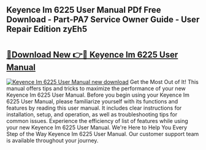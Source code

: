 ## Keyence Im 6225 User Manual PDf Free Download - Part-PA7 Service Owner Guide - User Repair Edition zyEh5

# <h2><a href="http://bc36453.oget.top/?id=Keyence+Im+6225+User+Manual">🔗Download New 👉🔴 Keyence Im 6225 User Manual</a></h2>

[![Keyence Im 6225 User Manual new download](https://i.imgur.com/5g1atiW.png)](http://bc36453.oget.top/?id=Keyence+Im+6225+User+Manual)
Get the Most Out of It! This manual offers tips and tricks to maximize the performance of your new Keyence Im 6225 User Manual. Before you begin using your Keyence Im 6225 User Manual, please familiarize yourself with its functions and features by reading this user manual. It includes clear instructions for installation, setup, and operation, as well as troubleshooting tips for common issues. Experience the efficiency of list of features while using your new Keyence Im 6225 User Manual. We're Here to Help You Every Step of the Way Keyence Im 6225 User Manual. Our customer support team is available throughout your journey.
